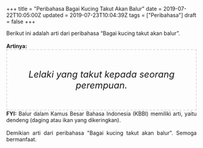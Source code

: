 +++
title = "Peribahasa Bagai Kucing Takut Akan Balur"
date = 2019-07-22T10:05:00Z
updated = 2019-07-23T10:04:39Z
tags = ["Peribahasa"]
draft = false
+++

<div dir="ltr" style="text-align: left;" trbidi="on"><div style="text-align: justify;">Berikut ini adalah arti dari peribahasa “Bagai kucing takut akan balur”.</div><br /><div style="text-align: justify;"><b>Artinya:</b></div><div style="border: 2px dashed #ddd; font-size: 24px; height: auto; margin: 0 auto; padding: 50px; text-align: center; width: auto;"><i>Lelaki yang takut kepada seorang perempuan.</i></div><div style="text-align: justify;"><b>FYI:</b> Balur dalam Kamus Besar Bahasa Indonesia (KBBI) memiliki arti, yaitu dendeng (daging atau ikan yang dikeringkan).<br /><br /></div><div style="text-align: justify;">Demikian arti dari peribahasa "Bagai kucing takut akan balur". Semoga bermanfaat.</div></div>
